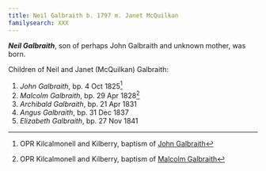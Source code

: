 ```yaml
---
title: Neil Galbraith b. 1797 m. Janet McQuilkan
familysearch: XXX
---
```


***Neil Galbraith***, son of perhaps John Galbraith and unknown mother, was born.


Children of Neil and Janet (McQuilkan) Galbraith:

1. *John Galbraith*, bp. 4 Oct 1825[^john-birth]
2. *Malcolm Galbraith*, bp. 29 Apr 1828[^malcolm-birth]
3. *Archibald Galbraith*, bp. 21 Apr 1831
4. *Angus Galbraith*, bp. 31 Dec 1837
5. *Elizabeth Galbraith*, bp. 27 Nov 1841


[^john-birth]: OPR Kilcalmonell and Kilberry, baptism of [John Galbraith](/sources/opr-kilcalmonell-kilberry-births.md#1825-10-04-john-galbraith)

[^malcolm-birth]: OPR Kilcalmonell and Kilberry, baptism of [Malcolm Galbraith](/sources/opr-kilcalmonell-kilberry-births.md#1828-04-29-malcolm-galbraith)







